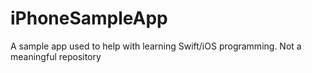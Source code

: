 # iPhoneSampleApp
A sample app used to help with learning Swift/iOS programming. Not a meaningful repository
